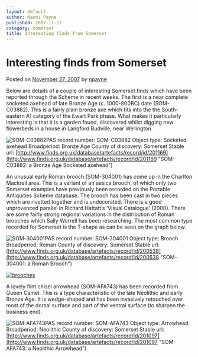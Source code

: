 ```yaml
---
layout: default
author: Naomi Payne
published: 2007-11-27
category: somerset
title: Interesting finds from Somerset
---
```


Interesting finds from Somerset
===============================

Posted on [November 27, 2007](http://finds.org.uk/blogs/somerset/2007/11/27/interesting-finds-from-somerset/ "6:21 pm") by [npayne](http://finds.org.uk/blogs/somerset/author/npayne/ "View all posts by npayne")

Below are details of a couple of interesting Somerset finds which have been reported through the Scheme in recent weeks. The first is a near complete socketed axehead of late Bronze Age (c. 1000-800BC) date (SOM-C03882). This is a fairly plain bronze axe which fits into the the South-eastern A1 category of the Ewart Park phase. What makes it particularly interesting is that it is a garden found, discovered whilst digging new flowerbeds in a house in Langford Budville, near Wellington.

![SOM-C03882](http://www.finds.org.uk/images/thumbnails/157606.jpg)PAS record number: SOM-C03882
Object type: Socketed axehead
Broadperiod: Bronze Age
County of discovery: Somerset
Stable url: [http://www.finds.org.uk/database/artefacts/record/id/201169](http://www.finds.org.uk/database/artefacts/record/id/201169 "SOM-C03882: a Bronze Age Socketed axehead")

An unusual early Roman brooch (SOM-304001) has come up in the Charlton Mackrell area. This is a variant of an aesica brooch, of which only two Somerset examples have previously been recorded on the Portable Antiquities Scheme database. The brooch has been cast in two pieces which are rivetted together and is undecorated. There is a good unprovenced parallel in Richard Hattatt’s ‘Visual Catalogue’ (2000). There are some fairly strong regional variations in the distribution of Roman brooches which Sally Worrell has been researching. The most common type recorded for Somerset is the T-shape as can be seen on the graph below.

![SOM-304001](http://www.finds.org.uk/images/thumbnails/157035.jpg)PAS record number: SOM-304001
Object type: Brooch
Broadperiod: Roman
County of discovery: Somerset
Stable url: [http://www.finds.org.uk/database/artefacts/record/id/200538](http://www.finds.org.uk/database/artefacts/record/id/200538 "SOM-304001: a Roman Brooch")

[![](http://finds.org.uk/blogs/somerset/files/2007/11/brooches-300x267.jpg "brooches")](http://finds.org.uk/blogs/somerset/files/2007/11/brooches.jpg)

A lovely flint chisel arrowhead (SOM-AFA743) has been recorded from Queen Camel. This is a type characteristic of the late Neolithic and early Bronze Age. It is wedge-shaped and has been invasively retouched over most of the dorsal surface and part of the ventral surface (to sharpen the business end).

![SOM-AFA743](http://www.finds.org.uk/images/thumbnails/157619.jpg)PAS record number: SOM-AFA743
Object type: Arrowhead
Broadperiod: Neolithic
County of discovery: Somerset
Stable url: [http://www.finds.org.uk/database/artefacts/record/id/201097](http://www.finds.org.uk/database/artefacts/record/id/201097 "SOM-AFA743: a Neolithic Arrowhead")